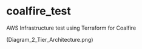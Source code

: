 # coalfire_test
AWS Infrastructure test using Terraform for Coalfire

(Diagram_2_Tier_Architecture.png)
